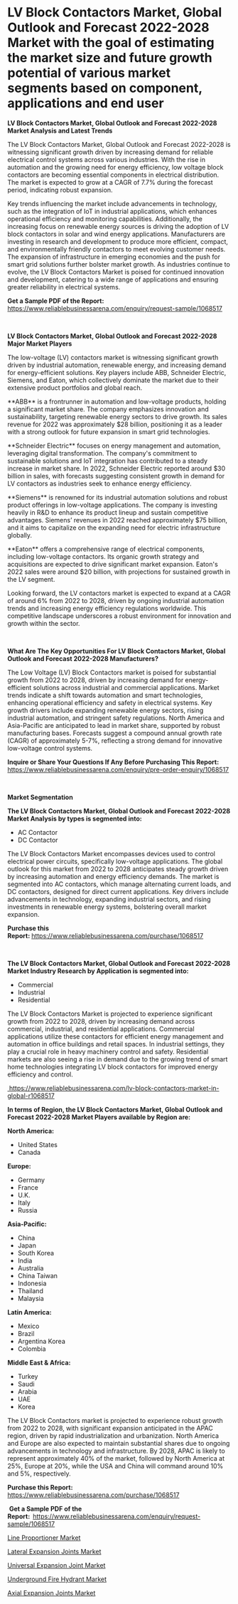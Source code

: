 <p><h1>LV Block Contactors Market, Global Outlook and Forecast 2022-2028 Market with the goal of estimating the market size and future growth potential of various market segments based on component, applications and end user</h1></p><p><strong>LV Block Contactors Market, Global Outlook and Forecast 2022-2028 Market Analysis and Latest Trends</strong></p>
<p><p>The LV Block Contactors Market, Global Outlook and Forecast 2022-2028 is witnessing significant growth driven by increasing demand for reliable electrical control systems across various industries. With the rise in automation and the growing need for energy efficiency, low voltage block contactors are becoming essential components in electrical distribution. The market is expected to grow at a CAGR of 7.7% during the forecast period, indicating robust expansion.</p><p>Key trends influencing the market include advancements in technology, such as the integration of IoT in industrial applications, which enhances operational efficiency and monitoring capabilities. Additionally, the increasing focus on renewable energy sources is driving the adoption of LV block contactors in solar and wind energy applications. Manufacturers are investing in research and development to produce more efficient, compact, and environmentally friendly contactors to meet evolving customer needs. The expansion of infrastructure in emerging economies and the push for smart grid solutions further bolster market growth. As industries continue to evolve, the LV Block Contactors Market is poised for continued innovation and development, catering to a wide range of applications and ensuring greater reliability in electrical systems.</p></p>
<p><strong>Get a Sample PDF of the Report:&nbsp;</strong> <a href="https://www.reliablebusinessarena.com/enquiry/request-sample/1068517?utm_campaign=3001&utm_medium=2&utm_source=Github&utm_content=ia&utm_term=21032025&utm_id=lv-block-contactors-market-global-outlook-and-forecast-2022-2028">https://www.reliablebusinessarena.com/enquiry/request-sample/1068517</a></p>
<p>&nbsp;</p>
<p><strong>LV Block Contactors Market, Global Outlook and Forecast 2022-2028 Major Market Players</strong></p>
<p><p>The low-voltage (LV) contactors market is witnessing significant growth driven by industrial automation, renewable energy, and increasing demand for energy-efficient solutions. Key players include ABB, Schneider Electric, Siemens, and Eaton, which collectively dominate the market due to their extensive product portfolios and global reach.</p><p>**ABB** is a frontrunner in automation and low-voltage products, holding a significant market share. The company emphasizes innovation and sustainability, targeting renewable energy sectors to drive growth. Its sales revenue for 2022 was approximately $28 billion, positioning it as a leader with a strong outlook for future expansion in smart grid technologies.</p><p>**Schneider Electric** focuses on energy management and automation, leveraging digital transformation. The company's commitment to sustainable solutions and IoT integration has contributed to a steady increase in market share. In 2022, Schneider Electric reported around $30 billion in sales, with forecasts suggesting consistent growth in demand for LV contactors as industries seek to enhance energy efficiency.</p><p>**Siemens** is renowned for its industrial automation solutions and robust product offerings in low-voltage applications. The company is investing heavily in R&D to enhance its product lineup and sustain competitive advantages. Siemens’ revenues in 2022 reached approximately $75 billion, and it aims to capitalize on the expanding need for electric infrastructure globally.</p><p>**Eaton** offers a comprehensive range of electrical components, including low-voltage contactors. Its organic growth strategy and acquisitions are expected to drive significant market expansion. Eaton's 2022 sales were around $20 billion, with projections for sustained growth in the LV segment.</p><p>Looking forward, the LV contactors market is expected to expand at a CAGR of around 6% from 2022 to 2028, driven by ongoing industrial automation trends and increasing energy efficiency regulations worldwide. This competitive landscape underscores a robust environment for innovation and growth within the sector.</p></p>
<p>&nbsp;</p>
<p><strong>What Are The Key Opportunities For LV Block Contactors Market, Global Outlook and Forecast 2022-2028 Manufacturers?</strong></p>
<p><p>The Low Voltage (LV) Block Contactors market is poised for substantial growth from 2022 to 2028, driven by increasing demand for energy-efficient solutions across industrial and commercial applications. Market trends indicate a shift towards automation and smart technologies, enhancing operational efficiency and safety in electrical systems. Key growth drivers include expanding renewable energy sectors, rising industrial automation, and stringent safety regulations. North America and Asia-Pacific are anticipated to lead in market share, supported by robust manufacturing bases. Forecasts suggest a compound annual growth rate (CAGR) of approximately 5-7%, reflecting a strong demand for innovative low-voltage control systems.</p></p>
<p><strong>Inquire or Share Your Questions If Any Before Purchasing This Report:</strong> <a href="https://www.reliablebusinessarena.com/enquiry/pre-order-enquiry/1068517?utm_campaign=3001&utm_medium=2&utm_source=Github&utm_content=ia&utm_term=21032025&utm_id=lv-block-contactors-market-global-outlook-and-forecast-2022-2028">https://www.reliablebusinessarena.com/enquiry/pre-order-enquiry/1068517</a></p>
<p>&nbsp;</p>
<p><strong>Market Segmentation</strong></p>
<p><strong>The LV Block Contactors Market, Global Outlook and Forecast 2022-2028 Market Analysis by types is segmented into:</strong></p>
<p><ul><li>AC Contactor</li><li>DC Contactor</li></ul></p>
<p><p>The LV Block Contactors Market encompasses devices used to control electrical power circuits, specifically low-voltage applications. The global outlook for this market from 2022 to 2028 anticipates steady growth driven by increasing automation and energy efficiency demands. The market is segmented into AC contactors, which manage alternating current loads, and DC contactors, designed for direct current applications. Key drivers include advancements in technology, expanding industrial sectors, and rising investments in renewable energy systems, bolstering overall market expansion.</p></p>
<p><strong>Purchase this Report:&nbsp;</strong><a href="https://www.reliablebusinessarena.com/purchase/1068517?utm_campaign=3001&utm_medium=2&utm_source=Github&utm_content=ia&utm_term=21032025&utm_id=lv-block-contactors-market-global-outlook-and-forecast-2022-2028">https://www.reliablebusinessarena.com/purchase/1068517</a></p>
<p>&nbsp;</p>
<p><strong>The LV Block Contactors Market, Global Outlook and Forecast 2022-2028 Market Industry Research by Application is segmented into:</strong></p>
<p><ul><li>Commercial</li><li>Industrial</li><li>Residential</li></ul></p>
<p><p>The LV Block Contactors Market is projected to experience significant growth from 2022 to 2028, driven by increasing demand across commercial, industrial, and residential applications. Commercial applications utilize these contactors for efficient energy management and automation in office buildings and retail spaces. In industrial settings, they play a crucial role in heavy machinery control and safety. Residential markets are also seeing a rise in demand due to the growing trend of smart home technologies integrating LV block contactors for improved energy efficiency and control.</p></p>
<p><a href="https://www.reliablebusinessarena.com/lv-block-contactors-market-in-global-r1068517?utm_campaign=3001&utm_medium=2&utm_source=Github&utm_content=ia&utm_term=21032025&utm_id=lv-block-contactors-market-global-outlook-and-forecast-2022-2028">&nbsp;https://www.reliablebusinessarena.com/lv-block-contactors-market-in-global-r1068517</a></p>
<p><strong>In terms of Region, the LV Block Contactors Market, Global Outlook and Forecast 2022-2028 Market Players available by Region are:</strong></p>
<p>
    <p> <strong> North America: </strong>
        <ul>
            <li>United States</li>
            <li>Canada</li>
        </ul>
        </p> 
    <p> <strong> Europe: </strong>
        <ul>
            <li>Germany</li>
            <li>France</li>
            <li>U.K.</li>
            <li>Italy</li>
            <li>Russia</li>
        </ul>
        </p> 
    <p> <strong> Asia-Pacific: </strong>
        <ul>
            <li>China</li>
            <li>Japan</li>
            <li>South Korea</li>
            <li>India</li>
            <li>Australia</li>
            <li>China Taiwan</li>
            <li>Indonesia</li>
            <li>Thailand</li>
            <li>Malaysia</li>
        </ul>
        </p> 
    <p> <strong> Latin America: </strong>
        <ul>
            <li>Mexico</li>
            <li>Brazil</li>
            <li>Argentina Korea</li>
            <li>Colombia</li>
        </ul>
        </p> 
    <p> <strong> Middle East & Africa: </strong>
        <ul>
            <li>Turkey</li>
            <li>Saudi</li>
            <li>Arabia</li>
            <li>UAE</li>
            <li>Korea</li>
        </ul>
    </p>
    </p>
<p><p>The LV Block Contactors market is projected to experience robust growth from 2022 to 2028, with significant expansion anticipated in the APAC region, driven by rapid industrialization and urbanization. North America and Europe are also expected to maintain substantial shares due to ongoing advancements in technology and infrastructure. By 2028, APAC is likely to represent approximately 40% of the market, followed by North America at 25%, Europe at 20%, while the USA and China will command around 10% and 5%, respectively.</p></p>
<p><strong>Purchase this Report: </strong><a href="https://www.reliablebusinessarena.com/purchase/1068517?utm_campaign=3001&utm_medium=2&utm_source=Github&utm_content=ia&utm_term=21032025&utm_id=lv-block-contactors-market-global-outlook-and-forecast-2022-2028">https://www.reliablebusinessarena.com/purchase/1068517</a></p>
<p>&nbsp;<strong>Get a Sample PDF of the Report:&nbsp;&nbsp;</strong><a href="https://www.reliablebusinessarena.com/enquiry/request-sample/1068517?utm_campaign=3001&utm_medium=2&utm_source=Github&utm_content=ia&utm_term=21032025&utm_id=lv-block-contactors-market-global-outlook-and-forecast-2022-2028">https://www.reliablebusinessarena.com/enquiry/request-sample/1068517</a></p>
<p><strong></strong></p>
<p><p><a href="https://www.linkedin.com/pulse/line-proportioner-market-analysis-from-2025-2032-projected-hre4e?utm_campaign=3001&utm_medium=2&utm_source=Github&utm_content=ia&utm_term=21032025&utm_id=lv-block-contactors-market-global-outlook-and-forecast-2022-2028">Line Proportioner Market</a></p><p><a href="https://www.linkedin.com/pulse/market-dynamics-lateral-expansion-joints-key-trends-macroeconomic-boize?utm_campaign=3001&utm_medium=2&utm_source=Github&utm_content=ia&utm_term=21032025&utm_id=lv-block-contactors-market-global-outlook-and-forecast-2022-2028">Lateral Expansion Joints Market</a></p><p><a href="https://www.linkedin.com/pulse/projected-revenue-market-growth-universal-expansion-joint-135-6agje?utm_campaign=3001&utm_medium=2&utm_source=Github&utm_content=ia&utm_term=21032025&utm_id=lv-block-contactors-market-global-outlook-and-forecast-2022-2028">Universal Expansion Joint Market</a></p><p><a href="https://www.linkedin.com/pulse/underground-fire-hydrant-market-study-report-includinginformation-7czwe?utm_campaign=3001&utm_medium=2&utm_source=Github&utm_content=ia&utm_term=21032025&utm_id=lv-block-contactors-market-global-outlook-and-forecast-2022-2028">Underground Fire Hydrant Market</a></p><p><a href="https://www.linkedin.com/pulse/axial-expansion-joints-market-analysis-revenue-forecast-10-cagr-lpm0e?utm_campaign=3001&utm_medium=2&utm_source=Github&utm_content=ia&utm_term=21032025&utm_id=lv-block-contactors-market-global-outlook-and-forecast-2022-2028">Axial Expansion Joints Market</a></p></p>
